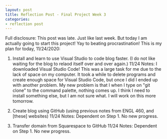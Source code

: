```yaml
---
layout: post
title: Reflection Post - Final Project Week 3
categories:
- reflection post
---
```


Full disclosure: This post was late. Just like last week. But today I am actually going to start this project! Yay to beating procrastination! This is my plan for today, 11/24/2020:

1. Install and learn to use Visual Studio to code blog faster. (I do not like waiting for the blog to relaod itself over and over again.)
  11/24 Notes: I downloaded Visual Studio Code! This was a large task for me due to the lack of space on my computer. It took a while to delete programs and create enough space for Visual Studio Code, but once I did I ended up with another problem. My new problem is that I when I type on "git clone" to the command palette, nothing comes up. I think I need to install something else, but I am not sure what. I will work on this more tomorrow.

2. Create blog using GitHub (using previous notes from ENGL 460, and [these] websites)
  11/24 Notes: Dependent on Step 1. No new progress.
  
3. Transfer domain from Squarespace to GitHub
  11/24 Notes: Dependent on Step 1. No new progress.
